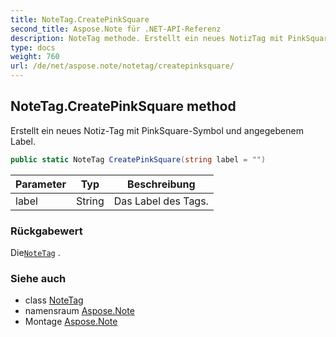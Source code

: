 ```yaml
---
title: NoteTag.CreatePinkSquare
second_title: Aspose.Note für .NET-API-Referenz
description: NoteTag methode. Erstellt ein neues NotizTag mit PinkSquareSymbol und angegebenem Label.
type: docs
weight: 760
url: /de/net/aspose.note/notetag/createpinksquare/
---
```

## NoteTag.CreatePinkSquare method

Erstellt ein neues Notiz-Tag mit PinkSquare-Symbol und angegebenem Label.

```csharp
public static NoteTag CreatePinkSquare(string label = "")
```

| Parameter | Typ | Beschreibung |
| --- | --- | --- |
| label | String | Das Label des Tags. |

### Rückgabewert

Die[`NoteTag`](../) .

### Siehe auch

* class [NoteTag](../)
* namensraum [Aspose.Note](../../notetag/)
* Montage [Aspose.Note](../../../)


